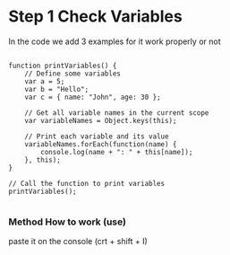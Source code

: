 # Step 1 Check Variables

In the code we add 3 examples for it work properly or not
```

function printVariables() {
    // Define some variables
    var a = 5;
    var b = "Hello";
    var c = { name: "John", age: 30 };

    // Get all variable names in the current scope
    var variableNames = Object.keys(this);

    // Print each variable and its value
    variableNames.forEach(function(name) {
        console.log(name + ": " + this[name]);
    }, this);
}

// Call the function to print variables
printVariables();


```

### Method How to work (use)
paste it on the console (crt + shift + I) 


